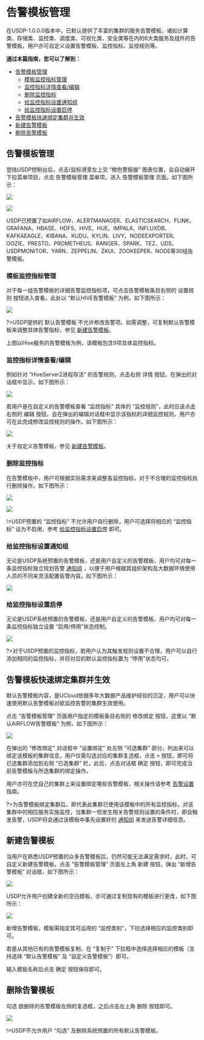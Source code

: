 # 告警模板管理

在USDP-1.0.0.0版本中，已默认提供了丰富的集群的服务告警模板，诸如计算类、存储类、监控类、调度类、可视化类、安全类等在内的6大类服务及组件的告警模板。用户亦可自定义设置告警模板、监控指标、监控规则等。



**通过本篇指南，您可以了解到：**

- [告警模板管理](/USDP/operate/alarm/alarm_template?id=告警模板管理)
  - [模板监控指标管理](/USDP/operate/alarm/alarm_template?id=模板监控指标管理)
  - [监控指标详情查看/编辑](/USDP/operate/alarm/alarm_template?id=监控指标详情查看/编辑)
  - [删除监控指标](/USDP/operate/alarm/alarm_template?id=删除监控指标)
  - [给监控指标设置通知组](/USDP/operate/alarm/alarm_template?id=给监控指标设置通知组)
  - [给监控指标设置启停](/USDP/operate/alarm/alarm_template?id=给监控指标设置启停)
- [告警模板快速绑定集群并生效](/USDP/operate/alarm/alarm_template?id=告警模板快速绑定集群并生效)
- [新建告警模板](/USDP/operate/alarm/alarm_template?id=新建告警模板)
- [删除告警模板](/USDP/operate/alarm/alarm_template?id=删除告警模板)



## 告警模板管理

登陆USDP控制台后，点击/鼠标滑至左上交 “橙色警报器” 图表位置，会自动展开下拉菜单项目，点击 <kbd>告警模板管理</kbd> 菜单项，进入 告警模板管理 页面，如下图所示：

![](../../images/operate/alarm/alarm_template/alarm_usdp_tamplate_entrance.png)

![](../../images/operate/alarm/alarm_template/alarm_usdp_firstpage.png)

USDP已预置了如AIRFLOW、ALERTMANAGER、ELASTICSEARCH、FLINK、GRAFANA、HBASE、HDFS、HIVE、HUE、IMPALA、INFLUXDB、KAFKAEAGLE、KIBANA、KUDU、KYLIN、LIVY、NODEEXPORTER、OOZIE、PRESTO、PROMETHEUS、RANGER、SPARK、TEZ、UDS、USDPMONITOR、YARN、ZEPPELIN、ZKUI、ZOOKEEPER、NODE等30组告警模板。

### 模板监控指标管理

对于每一组告警模板的详细告警监控指标项，可点击告警模板条目右侧的 <kbd>设置规则</kbd> 按钮进入查看。此处以 “默认HIVE告警模板” 为例，如下图所示：

![](../../images/operate/alarm/alarm_template/alarm_usdp_hive_content.png)

?>USDP提供的 默认告警模板 不允许修改告警项。如需调整，可复制默认告警模板来调整具体告警指标，参见 [新建告警模板](/USDP/operate/alarm/alarm_template?id=新建告警模板)。

上图以Hive服务的告警模板为例，该模板包含9项具体监控指标。

### 监控指标详情查看/编辑

例如针对 “HiveServer2进程存活” 的告警规则，点击右侧 <kbd>详情</kbd> 按钮，在弹出的对话框中显示，如下图所示：

![](../../images/operate/alarm/alarm_template/alarm_usdp_hive_hiveserver2.png)

若用户是在自定义的告警模板查看 “监控指标” 具体的 “监控规则”，此时应该点击右侧的 <kbd>编辑</kbd> 按钮，会在弹出的编辑对话框中显示该指标的详细监控规则，用户亦可在此完成修改监控规则的操作。如下图所示：

![](../../images/operate/alarm/alarm_template/alarm_usdp_hdfs_rule_modify.png)

关于自定义告警模板，参见 [新建告警模板](/USDP/operate/alarm/alarm_template?id=新建告警模板)。

### 删除监控指标

在告警模板中，用户可根据实际需求来调整各监控指标，对于不合理的监控指标执行删除操作。如下图所示：

![](../../images/operate/alarm/alarm_template/alarm_usdp_tamplate_rule_delete_allow.png)

![](../../images/operate/alarm/alarm_template/alarm_usdp_tamplate_rule_delete.png)

!>USDP预置的 “监控指标” 不允许用户自行删除，用户可选择将相应的 “监控指标” 设为不启用，参考 [给监控指标设置启停](/USDP/operate/alarm/alarm_template?id=给监控指标设置启停) 即可。

### 给监控指标设置通知组

无论是USDP系统预置的告警模板，还是用户自定义的告警模板，用户均可对每一条监控指标独立规划告警 [通知组](/USDP/operate/alarm/notification?id=通知组) ，以便于用户根据其组织架构及大数据环境使用人员的不同来灵活配置告警内容。如下图所示：

![](../../images/operate/alarm/alarm_template/alarm_usdp_tamplate_rule_setnotify.png)

### 给监控指标设置启停

无论是USDP系统预置的告警模板，还是用户自定义的告警模板，用户均可对每一条监控指标独立设置 “启用/停用”状态控制。

![](../../images/operate/alarm/alarm_template/alarm_usdp_tamplate_rule_setisstart.png)

?>对于USDP预置的监控指标，若用户认为其触发规则设置不合理，用户可以自行添加相同的监控指标，并将对应的默认监控指标置为 “停用”状态均可。

## 告警模板快速绑定集群并生效

默认告警模板内容，是UCloud依据多年大数据产品维护经验的沉淀，用户可以快速使用默认告警模板对欲监控告警的集群生效使用。

点击 “告警模板管理” 页面用户指定的模板条目右侧的 <kbd>修改绑定</kbd> 按钮，这里以 “默认AIRFLOW告警模板” 为例，如下图所示：

![](../../images/operate/alarm/alarm_template/alarm_usdp_airflow_binding.png)

在弹出的 “修改绑定” 对话框中 “设置绑定” 处左侧 “可选集群” 部分，列出来可以绑定该模板的集群信息，用户仅需勾选对应的集群复选框，点击 <kbd>></kbd> 按钮，即可将已选集群添加到右侧 “已选集群” 栏，此后，点击对话框 <kbd>确定</kbd> 按钮，即可完成当前告警模板与所选集群的绑定操作。

用户亦可在您自己的集群上来设置绑定哪些告警模板，相关操作请参考 [告警设置](/USDP/operate/alarm/set_alarm) 指南。

?>为告警模板绑定集群后，即代表此集群已使用该模板中的所有监控指标，对该集群中的相应服务实施监控，当集群一但发生相关告警规则设置的条件时，即会触发告警，USDP将会通过该模板中事先设置好的 [通知组](/USDP/operate/alarm/notification?id=通知组) 来发送告警详细信息。

## 新建告警模板

当用户在熟悉USDP预置的众多告警模板后，仍然可能无法满足需求时，此时，可自定义新建告警模板，点击 “告警模板管理” 页面左上角 <kbd>新建</kbd> 按钮，弹出 “新增告警模板” 对话框，如下图所示：

![](../../images/operate/alarm/alarm_template/alarm_usdp_tamplate_add.png)

USDP允许用户创建全新的空白模板，亦可通过复制现有的模板进行更改，如下图所示：

![](../../images/operate/alarm/alarm_template/alarm_usdp_tamplate_add_copy.png)

新增告警模板，模板需指定其可运用的 “监控类别”，下拉选择相应的监控类别即可。

若是从其他已有的告警模板复制，在 “复制于” 下拉框中选择选择相应的模板（支持选择 “默认告警模板” 及 “自定义告警模板”）即可。

输入模板名称后点击 <kbd>确定</kbd> 按钮保存即可。

## 删除告警模板

勾选 欲删除的告警模板左侧的复选框，之后点击左上角 <kbd>删除</kbd> 按钮即可。

![](../../images/operate/alarm/alarm_template/alarm_usdp_tamplate_delete.png)

!>USDP不允许用户 “勾选” 及删除系统预置的所有默认告警模板。